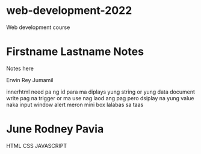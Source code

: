 # web-development-2022

Web development course

# Firstname Lastname Notes

Notes here

Erwin Rey Jumamil

innerhtml need pa ng id para ma diplays yung string or yung data
document write pag na trigger or ma use nag laod ang pag pero dsiplay na yung value naka input
window alert meron mini box lalabas sa taas

# June Rodney Pavia

HTML
CSS
JAVASCRIPT
